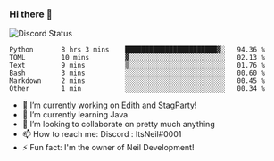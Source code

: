 ### Hi there 👋

![Discord Status](https://discord.c99.nl/widget/theme-1/702385226407608341.png)

<!--START_SECTION:waka-->

```text
Python       8 hrs 3 mins    ███████████████████████▓░   94.36 %
TOML         10 mins         ▓░░░░░░░░░░░░░░░░░░░░░░░░   02.13 %
Text         9 mins          ▒░░░░░░░░░░░░░░░░░░░░░░░░   01.76 %
Bash         3 mins          ░░░░░░░░░░░░░░░░░░░░░░░░░   00.60 %
Markdown     2 mins          ░░░░░░░░░░░░░░░░░░░░░░░░░   00.45 %
Other        1 min           ░░░░░░░░░░░░░░░░░░░░░░░░░   00.34 %
```

<!--END_SECTION:waka-->
- 🔭 I’m currently working on [Edith](https://github.com/NeilDevelopment/Edith) and [StagParty](https://github.com/StagParty)!
- 🌱 I’m currently learning Java
- 👯 I’m looking to collaborate on pretty much anything
- 📫 How to reach me: Discord : ItsNeil#0001
- ⚡ Fun fact: I'm the owner of Neil Development!
